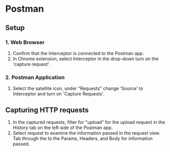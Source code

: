 # Postman 
## Setup
### 1. Web Browser
1. Confirm that the Interceptor is connected to the Postman app.
2. In Chrome extension, select Interceptor in the drop-down turn on the 'capture request'.
### 2. Postman Application
1. Select the satellite icon, under "Requests" change 'Source' to Interceptor and turn on 'Capture Requests'.<br>
## Capturing HTTP requests
1. In the captured requests, filter for "upload" for the upload request in the History tab on the left side of the Postman app.
2. Select request to examine the information passed in the request view. Tab through the to the Params, Headers, and Body for information passed.
